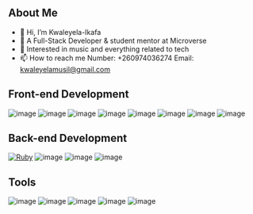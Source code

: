## About Me

- 👋 Hi, I’m Kwaleyela-Ikafa
- 🌱 A Full-Stack Developer & student mentor at Microverse
- 👀 Interested in music and everything related to tech
- 📫 How to reach me Number: +260974036274 Email: kwaleyelamusil@gmail.com

## Front-end Development

![image](https://user-images.githubusercontent.com/86778388/184499859-82945912-0a6b-40e8-9d6e-6c86f5705d20.png)
![image](https://user-images.githubusercontent.com/86778388/184499522-86ab6091-9fe9-4545-8e83-030bd6edf820.png)
![image](https://user-images.githubusercontent.com/86778388/184499850-19476424-5a12-4078-a431-6221d99d9334.png)
![image](https://user-images.githubusercontent.com/86778388/184499428-191fcfa1-33fb-4b7d-8d89-24879cd7a5af.png)
![image](https://user-images.githubusercontent.com/86778388/184499830-94c8fa2a-1379-475a-9c4b-7537086131cc.png)
![image](https://user-images.githubusercontent.com/86778388/184499482-fbb37cba-eafb-4109-955f-cebfed3c7d85.png)
![image](https://user-images.githubusercontent.com/86778388/184499489-ba2bf88e-4a6b-4375-8236-064581967d2e.png)
![image](https://user-images.githubusercontent.com/86778388/184499515-8197723f-e555-4eeb-b551-e58615e98d7e.png)



## Back-end Development

[![Ruby](	https://img.shields.io/badge/Ruby-CC342D?style=for-the-badge&logo=ruby&logoColor=white)](https://www.ruby-lang.org/en/)
![image](https://img.shields.io/badge/Ruby_on_Rails-CC0000?style=for-the-badge&logo=ruby-on-rails&logoColor=white)
![image](https://img.shields.io/badge/PostgreSQL-316192?style=for-the-badge&logo=postgresql&logoColor=white)
![image](https://user-images.githubusercontent.com/86778388/191077158-e6628afc-168c-49a9-8ee2-8da1bcb6d298.png)


## Tools

![image](https://img.shields.io/badge/Heroku-430098?style=for-the-badge&logo=heroku&logoColor=white)
![image](https://user-images.githubusercontent.com/86778388/191076883-5683c847-2c7d-47db-a486-bc9debe7b3f0.png)
![image](https://user-images.githubusercontent.com/86778388/191076964-4bbc11a9-afde-4cad-ab5a-2d62d193b6f7.png)
![image](https://user-images.githubusercontent.com/86778388/191077004-b6063576-cef0-4013-b470-c1057fa2e98e.png)
![image](https://user-images.githubusercontent.com/86778388/191077054-2afb2a00-3b2b-4988-af26-a462a75a4c21.png)



<!---
Kwaleyela-Ikafa/Kwaleyela-Ikafa is a ✨ special ✨ repository because its `README.md` (this file) appears on your GitHub profile.
You can click the Preview link to take a look at your changes.
--->
